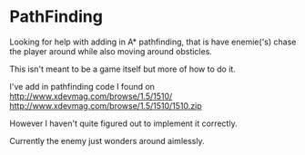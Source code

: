 # PathFinding
Looking for help with adding in A* pathfinding, that is have enemie('s) chase the player around while also moving around obsticles. 

This isn't meant to be a game itself but more of how to do it.

I've add in pathfinding code I found on http://www.xdevmag.com/browse/1.5/1510/
http://www.xdevmag.com/browse/1.5/1510/1510.zip

However I haven't quite figured out to implement it correctly.

Currently the enemy just wonders around aimlessly. 